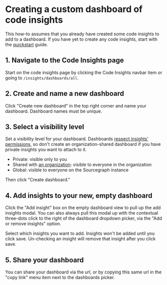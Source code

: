 # Creating a custom dashboard of code insights

This how-to assumes that you already have created some code insights to add to a dashboard. If you have yet to create any code insights, start with the [quickstart](../quickstart.md) guide. 

## 1. Navigate to the Code Insights page 

Start on the code insights page by clicking the Code Insights navbar item or going to `/insights/dashboards/all`. 

## 2. Create and name a new dashboard

Click "Create new dashboard" in the top right corner and name your dashboard. Dashboard names must be unique. 

## 3. Select a visibility level 

Set a visibility level for your dashboard. Dashboards [respect insights' permissions](../explanations/viewing_code_insights.md#dashboard-visibility-respects-insights-visibility), so don't create an organization-shared dashboard if you have private insights you want to attach to it. 

- Private: visible only to you 
- Shared with [an organization](../../admin/organizations.md): visible to everyone in the organization 
- Global: visible to everyone on the Sourcegraph instance 

Then click "Create dashboard." 

## 4. Add insights to your new, empty dashboard 

Click the "Add insight" box on the empty dashboard view to pull up the add insights modal. You can also always pull this modal up with the contextual three-dots click to the right of the dashboard dropdown picker, via the "Add or remove insights" option. 

Select which insights you want to add. Insights won't be added until you click save. Un-checking an insight will remove that insight after you click save. 

## 5. Share your dashboard

You can share your dashboard via the url, or by copying this same url in the "copy link" menu item next to the dashboards picker. 


